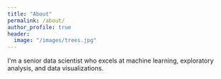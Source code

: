 ```yaml
---
title: "About"
permalink: /about/
author_profile: true
header:
  image: "/images/trees.jpg"
---
```


  I'm a senior data scientist who excels at machine learning, exploratory
  analysis, and data visualizations.
